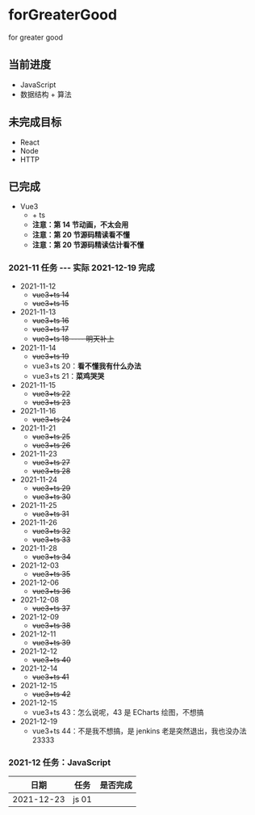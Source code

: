 <!--
 * @Author: East
 * @Date: 2021-11-06 09:59:25
 * @LastEditTime: 2021-12-23 10:08:18
 * @LastEditors: Please set LastEditors
 * @Description: the summary of 'for greater good'
 * @FilePath: \Software Engineering\forGreaterGood\README.md
-->

# forGreaterGood

for greater good

## 当前进度

- JavaScript
- 数据结构 + 算法

## 未完成目标

- React
- Node
- HTTP

## 已完成

- Vue3
  - \+ ts
  - **注意：第 14 节动画，不太会用**
  - **注意：第 20 节源码精读看不懂**
  - **注意：第 20 节源码精读估计看不懂**

### 2021-11 任务 --- 实际 2021-12-19 完成

- 2021-11-12
  - ~~vue3+ts 14~~
  - ~~vue3+ts 15~~
- 2021-11-13
  - ~~vue3+ts 16~~
  - ~~vue3+ts 17~~
  - ~~vue3+ts 18 ---- 明天补上~~
- 2021-11-14
  - ~~vue3+ts 19~~
  - vue3+ts 20：**看不懂我有什么办法**
  - vue3+ts 21：**菜鸡哭哭**
- 2021-11-15
  - ~~vue3+ts 22~~
  - ~~vue3+ts 23~~
- 2021-11-16
  - ~~vue3+ts 24~~
- 2021-11-21
  - ~~vue3+ts 25~~
  - ~~vue3+ts 26~~
- 2021-11-23
  - ~~vue3+ts 27~~
  - ~~vue3+ts 28~~
- 2021-11-24
  - ~~vue3+ts 29~~
  - ~~vue3+ts 30~~
- 2021-11-25
  - ~~vue3+ts 31~~
- 2021-11-26
  - ~~vue3+ts 32~~
  - ~~vue3+ts 33~~
- 2021-11-28
  - ~~vue3+ts 34~~
- 2021-12-03
  - ~~vue3+ts 35~~
- 2021-12-06
  - ~~vue3+ts 36~~
- 2021-12-08
  - ~~vue3+ts 37~~
- 2021-12-09
  - ~~vue3+ts 38~~
- 2021-12-11
  - ~~vue3+ts 39~~
- 2021-12-12
  - ~~vue3+ts 40~~
- 2021-12-14
  - ~~vue3+ts 41~~
- 2021-12-15
  - ~~vue3+ts 42~~
- 2021-12-15
  - vue3+ts 43：怎么说呢，43 是 ECharts 绘图，不想搞
- 2021-12-19
  - vue3+ts 44：不是我不想搞，是 jenkins 老是突然退出，我也没办法 23333

### 2021-12 任务：JavaScript

|    日期    | 任务  | 是否完成 |
| :--------: | ----- | -------- |
| 2021-12-23 | js 01 |
